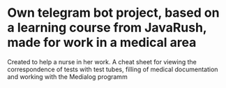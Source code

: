 # **Own telegram bot project, based on a learning course from JavaRush, made for work in a medical area**
Created to help a nurse in her work. A cheat sheet for viewing the correspondence of tests with test tubes, filling of medical documentation and working with the Medialog programm

